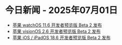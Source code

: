 # 今日新闻 - 2025年07月01日
- [苹果 watchOS 11.6 开发者预览版 Beta 2 发布](https://www.ithome.com/0/864/867.htm)
- [苹果 visionOS 2.6 开发者预览版 Beta 2 发布](https://www.ithome.com/0/864/866.htm)
- [苹果 iOS / iPadOS 18.6 开发者预览版 Beta 2 发布](https://www.ithome.com/0/864/864.htm)
